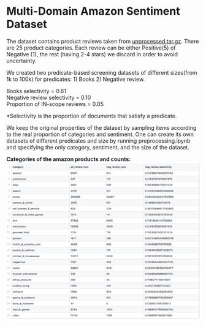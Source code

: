 # Multi-Domain Amazon Sentiment Dataset

The dataset contains product reviews taken from [unprocessed.tar.gz](https://www.cs.jhu.edu/~mdredze/datasets/sentiment/).  There are 25 product categories. Each review can be either Positive(5) of Negative (1), the rest (having 2-4 stars) we discard in order to avoid uncertainty.

We created two predicate-based screening datasets of different sizes(from 1k to 100k) for predicates: 1) Books 2) Negative review.

Books selectivity = 0.61 <br/>
Negative review selectivity = 0.10 <br/>
Proportion of IN-scope reviews = 0.05 <br/>

*Selectivity is the proportion of documents that satisfy a predicate.

We keep the original properties of the dataset by sampling items according to the real proportion of categories and sentiment. One can create its own datasets of different predicates and size by running preprocessing.ipynb and specifying the only category, sentiment, and the size of the dataset.


<div style="text-align: left"> <b>Categories of the amazon products and counts: </b> </div>
<img src="img/table_counts.png"
     alt="Categories available and some statistics"
     style="float: left; margin-right: 10px;"
     width="1000"
     align="left"/>
